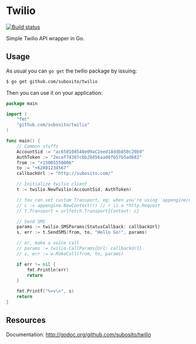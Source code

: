 # Twilio

[![Build status](http://goci.me/project/image/github.com/subosito/twilio)](http://goci.me/project/github.com/subosito/twilio)

Simple Twilio API wrapper in Go.

## Usage

As usual you can `go get` the twilio package by issuing:

```bash
$ go get github.com/subosito/twilio
```

Then you can use it on your application:

```go
package main

import (
	"fmt"
	"github.com/subosito/twilio"
)

func main() {
	// Common stuffs
	AccountSid := "ac650108548e09aC2eed18ddb850c20b9"
	AuthToken := "2ecaf74387cbb28456aad6fb57b5ad682"
	from := "+15005550006"
	to := "+62801234567"
	callbackUrl := "http://subosito.com/"

	// Initialize twilio client
	t := twilio.NewTwilio(AccountSid, AuthToken)

	// You can set custom Transport, eg: when you're using `appengine/urlfetch` on Google's appengine
	// c := appengine.NewContext(r) // r is a *http.Request
	// t.Transport = urlfetch.Transport{Context: c}

	// Send SMS
	params := twilio.SMSParams{StatusCallback: callbackUrl}
	s, err := t.SendSMS(from, to, "Hello Go!", params)

	// or, make a voice call
	// params := twilio.CallParams{Url: callbackUrl}
	// s, err := w.MakeCall(from, to, params)

	if err != nil {
		fmt.Println(err)
		return
	}

	fmt.Printf("%+v\n", s)
	return
}
```

## Resources

Documentation: http://godoc.org/github.com/subosito/twilio

